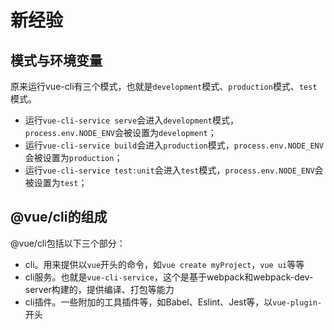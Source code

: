 # 新经验

## 模式与环境变量

原来运行vue-cli有三个模式，也就是`development`模式、`production`模式、`test`模式。

- 运行`vue-cli-service serve`会进入`development`模式，`process.env.NODE_ENV`会被设置为`development`；
- 运行`vue-cli-service build`会进入`production`模式，`process.env.NODE_ENV`会被设置为`production`；
- 运行`vue-cli-service test:unit`会进入`test`模式，`process.env.NODE_ENV`会被设置为`test`；

## @vue/cli的组成

@vue/cli包括以下三个部分：

- cli。用来提供以`vue`开头的命令，如`vue create myProject`，`vue ui`等等
- cli服务。也就是`vue-cli-service`，这个是基于webpack和webpack-dev-server构建的，提供编译、打包等能力
- cli插件。一些附加的工具插件等，如Babel、Eslint、Jest等，以`vue-plugin-`开头